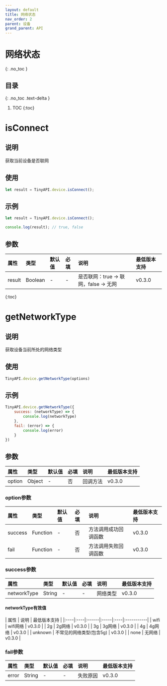 ```yaml
---
layout: default
title: 网络状态
nav_order: 2
parent: 设备
grand_parent: API
---
```


# 网络状态

{: .no_toc }

## 目录

{: .no_toc .text-delta }

1. TOC
{:toc}

# isConnect

## 说明
获取当前设备是否联网

## 使用
```javascript
let result = TinyAPI.device.isConnect();
```

## 示例
```javascript
let result = TinyAPI.device.isConnect();

console.log(result); // true, false
```

## 参数

| 属性 | 类型 | 默认值 | 必填 | 说明 | 最低版本支持 |
|:----|:----|:------|:-----|:----|:-----------|
| result | Boolean | - | - | 是否联网：true -> 联网，false -> 无网 | v0.3.0 |

{:toc}

# getNetworkType
## 说明
获取设备当前所处的网络类型

## 使用
```javascript
TinyAPI.device.getNetworkType(options)
```

## 示例
```javascript
TinyAPI.device.getNetworkType({
    success: (networkType) => {
        console.log(networkType)
    },
    fail: (error) => {
        console.log(error)
    }
})
```

## 参数

| 属性 | 类型 | 默认值 | 必填 | 说明 | 最低版本支持 |
|:----|:----|:------|:-----|:----|:-----------|
| option | Object | - | 否 | 回调方法 | v0.3.0 |

### option参数

| 属性 | 类型 | 默认值 | 必填 | 说明 | 最低版本支持 |
|:----|:----|:------|:-----|:----|:-----------|
| success | Function | - | 否 | 方法调用成功回调函数 | v0.3.0 |
| fail | Function | - | 否 | 方法调用失败回调函数 | v0.3.0 |

### success参数

| 属性 | 类型 | 默认值 | 必填 | 说明 | 最低版本支持 |
|:----|:----|:------|:-----|:----|:-----------|
| networkType | String | - | - | 网络类型 | v0.3.0 |

#### networkType有效值

| 属性 | 说明 | 最低版本支持 |
|:----|:----|:------|:-----|:----|:-----------|
| wifi | wifi网络 | v0.3.0 |
| 2g | 2g网络 | v0.3.0 |
| 3g | 3g网络 | v0.3.0 |
| 4g | 4g网络 | v0.3.0 |
| unknown | 不常见的网络类型(包含5g) | v0.3.0 |
| none | 无网络 | v0.3.0 |

### fail参数

| 属性 | 类型 | 默认值 | 必填 | 说明 | 最低版本支持 |
|:----|:----|:------|:-----|:----|:-----------|
| error | String | - | - | 失败原因 | v0.3.0 |